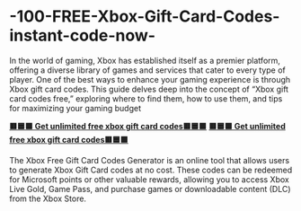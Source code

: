 # -100-FREE-Xbox-Gift-Card-Codes-instant-code-now- 
In the world of gaming, Xbox has established itself as a premier platform, offering a diverse library of games and services that cater to every type of player. One of the best ways to enhance your gaming experience is through Xbox gift card codes. This guide delves deep into the concept of “Xbox gift card codes free,” exploring where to find them, how to use them, and tips for maximizing your gaming budget 

**[🟥🟦🟩 Get unlimited free xbox gift card codes🟥🟦🟩](https://giftcardzones.com/all-gift-card/)**
**[🟥🟦🟩 Get unlimited free xbox gift card codes🟥🟦🟩](https://giftcardzones.com/all-gift-card/)**

The Xbox Free Gift Card Codes Generator is an online tool that allows users to generate Xbox Gift Card codes at no cost. These codes can be redeemed for Microsoft points or other valuable rewards, allowing you to access Xbox Live Gold, Game Pass, and purchase games or downloadable content (DLC) from the Xbox Store.
